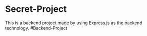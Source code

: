 # Secret-Project
This is a backend project made by using Express.js as the backend technology.
#Backend-Project
